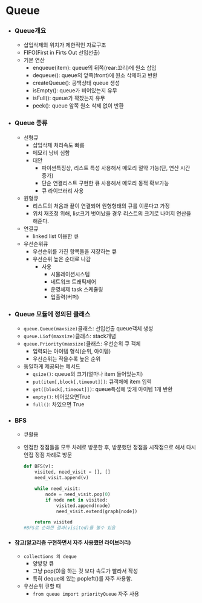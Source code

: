 # Queue

-   ### Queue개요
    -   삽입삭제의 위치가 제한적인 자료구조
    -   FIFO(First in Firts Out 선입선출)
    -   기본 연산
        -   enqueue(item): queue의 뒤쪽(rear:꼬리)에 원소 삽입
        -   dequeue(): queue의 앞쪽(front)에 원소 삭제하고 반환
        -   createQueue(): 공백상태 queue 생성
        -   isEmpty(): queue가 비어있는지 유무
        -   isFull(): queue가 꽉찼는지 유무
        -   peek(): queue 앞쪽 원소 삭제 없이 반환
-   ### Queue 종류

    -   선형큐
        -   삽입삭제 처리속도 빠름
        -   메모리 낭비 심함
        -   대안
            -   파이썬특징상, 리스트 특성 사용해서 메모리 절약 가능(단, 연산 시간 증가)
            -   단순 연결리스트 구현한 큐 사용해서 메모리 동적 확보가능
            -   큐 라이브러리 사용
    -   원형큐
        -   리스트의 처음과 끝이 연결되어 원형형태의 큐를 이룬다고 가정
        -   위치 재조정 위해, list크기 벗어났을 경우 리스트의 크기로 나머지 연산을 해준다.
    -   연결큐
        -   linked list 이용한 큐
    -   우선순위큐
        -   우선순위를 가진 항목들을 저장하는 큐
        -   우선순위 높은 순대로 나감
            -   사용
                -   시뮬레이션시스템
                -   네트워크 트래픽제어
                -   운영체제 task 스케쥴링
                -   입출력(버퍼)

-   ### Queue 모듈에 정의된 클래스

    -   `queue.Queue(maxsize)`클래스: 선입선출 queue객체 생성
    -   `queue.Liof(maxsize)`클래스: stack개념
    -   `queue.Priority(maxsize)`클래스: 우선순위 큐 객체
        -   입력되는 아이템 형식(순위, 아이템)
        -   우선순위는 작을수록 높은 순위
    -   동일하게 제공되는 메서드
        -   `qsize()`: queue의 크기(얼마나 item 들어있는지)
        -   `put(item[,block[,timeout]])`: 큐객체에 item 입력
        -   `get([block[,timeout]])`: queue특성에 맞게 아이템 1개 반환
        -   `empty()`: 비어있으면True
        -   `full()`: 차있으면 True

-   ### BFS

    -   큐활용
    -   인접한 정점들을 모두 차례로 방문한 후, 방문했던 정점을 시작점으로 해서 다시 인접 정점 차례로 방문

        ```py
        def BFS(v):
            visited, need_visit = [], []
            need_visit.append(v)

            while need_visit:
                node = need_visit.pop(0)
                if node not in visited:
                    visited.append(node)
                    need_visit.extend(graph[node])

            return visited
        #BFS로 순회한 결과(visited)를 볼수 있음
        ```

-   #### 참고(알고리즘 구현하면서 자주 사용했던 라이브러리)
    -   `collections 의 deque`
        -   양방향 큐
        -   그냥 pop(0)을 하는 것 보다 속도가 빨라서 작성
        -   특히 deque에 있는 popleft()를 자주 사용함.
    -   우선순위 큐할 때
        -   `from queue import priorityQueue` 자주 사용
